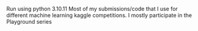 Run using python 3.10.11
Most of my submissions/code that I use for different machine learning kaggle competitions.
I mostly participate in the Playground series
